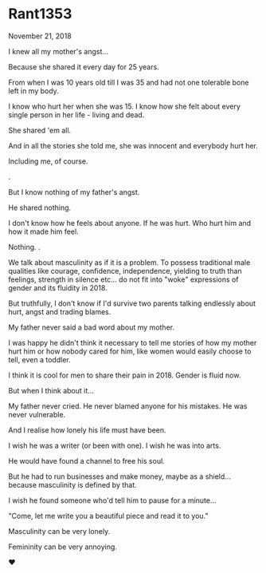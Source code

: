 # Rant1353


November 21, 2018

I knew all my mother's angst...

Because she shared it every day for 25 years.

From when I was 10 years old till I was 35 and had not one tolerable bone left in my body.

I know who hurt her when she was 15. I know how she felt about every single person in her life - living and dead.

She shared 'em all.

And in all the stories she told me, she was innocent and everybody hurt her.

Including me, of course.

.

But I know nothing of my father's angst.

He shared nothing.

I don't know how he feels about anyone. If he was hurt. Who hurt him and how it made him feel.

Nothing.
.

We talk about masculinity as if it is a problem. To possess traditional male qualities like courage, confidence, independence, yielding to truth than feelings, strength in silence etc... do not fit into "woke" expressions of gender and its fluidity in 2018. 

But truthfully, I don't know if I'd survive two parents talking endlessly about hurt, angst and trading blames.

My father never said a bad word about my mother.

I was happy he didn't think it necessary to tell me stories of how my mother hurt him or how nobody cared for him, like women would easily choose to tell, even a toddler.

I think it is cool for men to share their pain in 2018. Gender is fluid now.

But when I think about it...

My father never cried. He never blamed anyone for his mistakes. He was never vulnerable.

And I realise how lonely his life must have been.

I wish he was a writer (or been with one). I wish he was into arts.

He would have found a channel to free his soul.

But he had to run businesses and make money, maybe as a shield... because masculinity is defined by that.

I wish he found someone who'd tell him to pause for a minute...

"Come, let me write you a beautiful piece and read it to you."

Masculinity can be very lonely.

Femininity can be very annoying.

❤